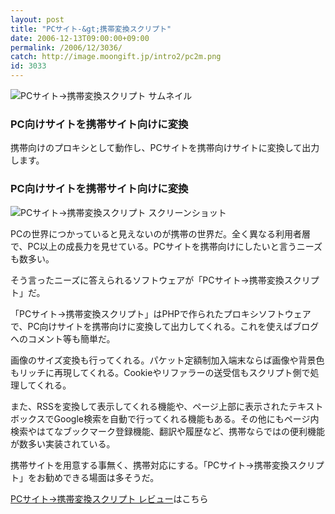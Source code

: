 ```yaml
---
layout: post
title: "PCサイト-&gt;携帯変換スクリプト"
date: 2006-12-13T09:00:00+09:00
permalink: /2006/12/3036/
catch: http://image.moongift.jp/intro2/pc2m.png
id: 3033
---
```

 ![PCサイト->携帯変換スクリプト サムネイル](http://image.moongift.jp/intro2/pc2m.t.png "PCサイト->携帯変換スクリプト サムネイル")
  

### PC向けサイトを携帯サイト向けに変換
  
携帯向けのプロキシとして動作し、PCサイトを携帯向けサイトに変換して出力します。  
<!--more-->  

### PC向けサイトを携帯サイト向けに変換
  

![PCサイト->携帯変換スクリプト スクリーンショット](http://image.moongift.jp/intro2/pc2m.png "PCサイト->携帯変換スクリプト スクリーンショット")

  

PCの世界につかっていると見えないのが携帯の世界だ。全く異なる利用者層で、PC以上の成長力を見せている。PCサイトを携帯向けにしたいと言うニーズも数多い。

  

そう言ったニーズに答えられるソフトウェアが「PCサイト-\>携帯変換スクリプト」だ。

  

「PCサイト-\>携帯変換スクリプト」はPHPで作られたプロキシソフトウェアで、PC向けサイトを携帯向けに変換して出力してくれる。これを使えばブログへのコメント等も簡単だ。

  

画像のサイズ変換も行ってくれる。パケット定額制加入端末ならば画像や背景色もリッチに再現してくれる。Cookieやリファラーの送受信もスクリプト側で処理してくれる。

  

また、RSSを変換して表示してくれる機能や、ページ上部に表示されたテキストボックスでGoogle検索を自動で行ってくれる機能もある。その他にもページ内検索やはてなブックマーク登録機能、翻訳や履歴など、携帯ならではの便利機能が数多い実装されている。

  

携帯サイトを用意する事無く、携帯対応にする。「PCサイト-\>携帯変換スクリプト」をお勧めできる場面は多そうだ。

  

[PCサイト-\>携帯変換スクリプト レビュー](http://oss.moongift.jp/review/i-3042.html)はこちら

